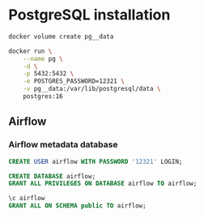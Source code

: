 # PostgreSQL installation

```sh
docker volume create pg__data

docker run \
    --name pg \
    -d \
    -p 5432:5432 \
    -e POSTGRES_PASSWORD=12321 \
    -v pg__data:/var/lib/postgresql/data \
    postgres:16
```

## Airflow

### Airflow metadata database

```sql
CREATE USER airflow WITH PASSWORD '12321' LOGIN;

CREATE DATABASE airflow;
GRANT ALL PRIVILEGES ON DATABASE airflow TO airflow;

\c airflow
GRANT ALL ON SCHEMA public TO airflow;
```
